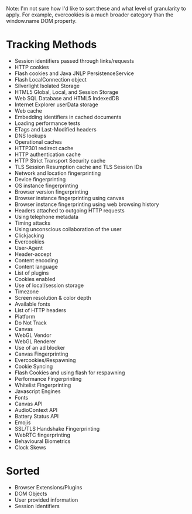 Note: I'm not sure how I'd like to sort these and what level of granularity to apply. For example, evercookies is a much broader category than the window.name DOM property.

# Tracking Methods
* Session identifiers passed through links/requests
* HTTP cookies
* Flash cookies and Java JNLP PersistenceService
* Flash LocalConnection object
* Silverlight Isolated Storage
* HTML5 Global, Local, and Session Storage
* Web SQL Database and HTML5 IndexedDB
* Internet Explorer userData storage
* Web cache
* Embedding identifiers in cached documents
* Loading performance tests
* ETags and Last-Modified headers
* DNS lookups
* Operational caches
* HTTP301 redirect cache
* HTTP authentication cache
* HTTP Strict Transport Security cache
* TLS Session Resumption cache and TLS Session IDs
* Network and location fingerprinting
* Device fingerprinting
* OS instance fingerprinting
* Browser version fingerprinting
* Browser instance fingerprinting using canvas
* Browser instance fingerprinting using web browsing history
* Headers attached to outgoing HTTP requests
* Using telephone metadata
* Timing attacks
* Using unconscious collaboration of the user
* Clickjacking
* Evercookies
* User-Agent
* Header-accept
* Content encoding
* Content language
* List of plugins
* Cookies enabled
* Use of local/session storage
* Timezone
* Screen resolution & color depth
* Available fonts
* List of HTTP headers
* Platform
* Do Not Track
* Canvas
* WebGL Vendor
* WebGL Renderer
* Use of an ad blocker
* Canvas Fingerprinting
* Evercookies/Respawning
* Cookie Syncing
* Flash Cookies and using flash for respawning
* Performance Fingerprinting
* Whitelist Fingerprinting
* Javascript Engines
* Fonts
* Canvas API
* AudioContext API
* Battery Status API
* Emojis
* SSL/TLS Handshake Fingerprinting
* WebRTC fingerprinting
* Behavioural Biometrics
* Clock Skews

# Sorted
* Browser Extensions/Plugins
* DOM Objects
* User provided information
* Session Identifiers